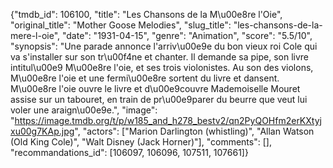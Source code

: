 {"tmdb_id": 106100, "title": "Les Chansons de la M\u00e8re l'Oie", "original_title": "Mother Goose Melodies", "slug_title": "les-chansons-de-la-mere-l-oie", "date": "1931-04-15", "genre": "Animation", "score": "5.5/10", "synopsis": "Une parade annonce l'arriv\u00e9e du bon vieux roi Cole qui va s'installer sur son tr\u00f4ne et chanter. Il demande sa pipe, son livre intitul\u00e9 M\u00e8re l'oie, et ses trois violonistes. Au son des violons, M\u00e8re l'oie et une fermi\u00e8re sortent du livre et dansent. M\u00e8re l'oie ouvre le livre et d\u00e9couvre Mademoiselle Mouret assise sur un tabouret, en train de pr\u00e9parer du beurre que veut lui voler une araign\u00e9e.", "image": "https://image.tmdb.org/t/p/w185_and_h278_bestv2/qn2PyQOHfm2erKXtyjxu00g7KAp.jpg", "actors": ["Marion Darlington (whistling)", "Allan Watson (Old King Cole)", "Walt Disney (Jack Horner)"], "comments": [], "recommandations_id": [106097, 106096, 107511, 107661]}